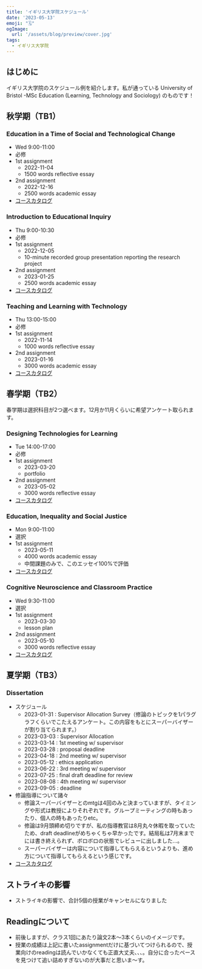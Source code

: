 ```yaml
---
title: 'イギリス大学院スケジュール'
date: '2023-05-13'
emoji: "🗓"
ogImage:
  url: '/assets/blog/preview/cover.jpg'
tags:
  - イギリス大学院
---
```

## はじめに

イギリス大学院のスケジュール例を紹介します。私が通っている University of Bristol -MSc Education (Learning, Technology and Sociology)  のものです！

## 秋学期（TB1）

### Education in a Time of Social and Technological Change

- Wed 9:00-11:00
- 必修
- 1st assignment
  - 2022-11-04
  - 1500 words reflective essay
- 2nd assignment
  - 2022-12-16
  - 2500 words academic essay
- [コースカタログ](https://www.bris.ac.uk/unit-programme-catalogue/UnitDetails.jsa?ayrCode=22%2F23&unitCode=EDUCM0064)

### Introduction to Educational Inquiry

- Thu 9:00-10:30
- 必修
- 1st assignment
  - 2022-12-05
  - 10-minute recorded group presentation reporting the research project
- 2nd assignment
  - 2023-01-25
  - 2500 words academic essay
- [コースカタログ](https://www.bris.ac.uk/unit-programme-catalogue/UnitDetails.jsa?ayrCode=22%2F23&unitCode=EDUCM5000)

### Teaching and Learning with Technology

- Thu 13:00-15:00
- 必修
- 1st assignment
  - 2022-11-14
  - 1000 words reflective essay
- 2nd assignment
  - 2023-01-16
  - 3000 words academic essay
- [コースカタログ](https://www.bris.ac.uk/unit-programme-catalogue/UnitDetails.jsa?ayrCode=22%2F23&unitCode=EDUCM0043)


## 春学期（TB2）

春学期は選択科目が2つ選べます。12月か11月くらいに希望アンケート取られます。

### Designing Technologies for Learning

- Tue 14:00-17:00
- 必修
- 1st assignment
  - 2023-03-20
  - portfolio
- 2nd assignment
  - 2023-05-02
  - 3000 words reflective essay
- [コースカタログ](https://www.bris.ac.uk/unit-programme-catalogue/UnitDetails.jsa?ayrCode=22%2F23&unitCode=EDUCM0044)

### Education, Inequality and Social Justice

- Mon 9:00-11:00
- 選択
- 1st assignment
  - 2023-05-11
  - 4000 words academic essay
  - 中間課題のみで、このエッセイ100%で評価
- [コースカタログ](https://www.bris.ac.uk/unit-programme-catalogue/UnitDetails.jsa?ayrCode=22%2F23&unitCode=EDUCM0022)

### Cognitive Neuroscience and Classroom Practice

- Wed 9:30-11:00
- 選択
- 1st assignment
  - 2023-03-30
  - lesson plan
- 2nd assignment
  - 2023-05-10
  - 3000 words reflective essay
- [コースカタログ](https://www.bris.ac.uk/unit-programme-catalogue/UnitDetails.jsa?ayrCode=22%2F23&unitCode=EDUCM0078)


## 夏学期（TB3）

### Dissertation

- スケジュール
  - 2023-01-31 : Supervisor Allocation Survey（修論のトピックを1パラグラフくらいでこたえるアンケート。この内容をもとにスーパーバイザーが割り当てられます。）
  - 2023-03-03 : Supervisor Allocation
  - 2023-03-14 : 1st meeting w/ supervisor
  - 2023-03-28 : proposal deadline
  - 2023-04-18 : 2nd meeting w/ supervisor
  - 2023-05-12 : ethics application
  - 2023-06-22 : 3rd meeting w/ supervisor
  - 2023-07-25 : final draft deadline for review
  - 2023-08-08 : 4th meeting w/ supervisor
  - 2023-09-05 : deadline
- 修論指導について諸々
  - 修論スーパーバイザーとのmtgは4回のみと決まっていますが、タイミングや形式は教授によりそれぞれです。グループミーティングの時もあったり、個人の時もあったりetc。
  - 修論は9月頭締め切りですが、私の指導教官は8月丸々休暇を取っていたため、draft deadlineがめちゃくちゃ早かったです。結局私は7月末までには書き終えられず、ボロボロの状態でレビューに出しました...。
  - スーパーバイザーは内容について指導してもらえるというよりも、進め方について指導してもらえるという感じです。
- [コースカタログ](https://www.bris.ac.uk/unit-programme-catalogue/UnitDetails.jsa?ayrCode=22%2F23&unitCode=EDUCM1900)

## ストライキの影響

- ストライキの影響で、合計5個の授業がキャンセルになりました

## Readingについて

- 前後しますが、クラス1回にあたり論文2本～3本くらいのイメージです。
- 授業の成績は上記に書いたassignmentだけに基づいてつけられるので、授業向けのreadingは読んでいかなくても正直大丈夫、、、。自分に合ったペースを見つけて追い詰めすぎないのが大事だと思いま～す。

